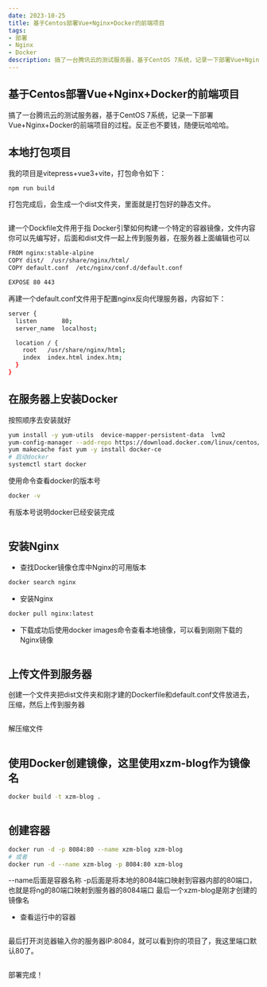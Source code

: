 ```yaml
---
date: 2023-10-25
title: 基于Centos部署Vue+Nginx+Docker的前端项目
tags:
- 部署
- Nginx
- Docker
description: 搞了一台腾讯云的测试服务器，基于CentOS 7系统，记录一下部署Vue+Nginx+Docker的前端项目的过程。
---
```


## 基于Centos部署Vue+Nginx+Docker的前端项目

搞了一台腾讯云的测试服务器，基于CentOS 7系统，记录一下部署Vue+Nginx+Docker的前端项目的过程。反正也不要钱，随便玩哈哈哈。

## 本地打包项目

我的项目是vitepress+vue3+vite，打包命令如下：

```bash
npm run build
```

打包完成后，会生成一个dist文件夹，里面就是打包好的静态文件。

<a data-fancybox="gallery" href="https://i.mji.rip/2023/10/27/1bf60ce10dc295b6cbd113a37ad26032.png" data-caption="静态文件">
<img v-lazy="'https://i.mji.rip/2023/10/27/1bf60ce10dc295b6cbd113a37ad26032.png'"/>
</a>

建一个Dockfile文件用于指 Docker引擎如何构建一个特定的容器镜像，文件内容你可以先编写好，后面和dist文件一起上传到服务器，在服务器上面编辑也可以

```bash
FROM nginx:stable-alpine
COPY dist/  /usr/share/nginx/html/
COPY default.conf  /etc/nginx/conf.d/default.conf

EXPOSE 80 443
```

再建一个default.conf文件用于配置nginx反向代理服务器，内容如下：

```bash
server {
  listen       80;
  server_name  localhost;

  location / {
    root   /usr/share/nginx/html;
    index  index.html index.htm;
  }
}
```

## 在服务器上安装Docker

按照顺序去安装就好

```bash
yum install -y yum-utils  device-mapper-persistent-data  lvm2
yum-config-manager --add-repo https://download.docker.com/linux/centos/docker-ce.repo
yum makecache fast yum -y install docker-ce
# 启动docker
systemctl start docker
```

使用命令查看docker的版本号

```bash
docker -v
```

有版本号说明docker已经安装完成

<a data-fancybox="gallery" href="https://i.mji.rip/2023/10/27/d1ce91b43593240f0322c09b9f2a140c.png" data-caption="docker版本号">
<img v-lazy="'https://i.mji.rip/2023/10/27/d1ce91b43593240f0322c09b9f2a140c.png'"/>
</a>

## 安装Nginx

* 查找Docker镜像仓库中Nginx的可用版本

```bash
docker search nginx
```

* 安装Nginx

```bash
docker pull nginx:latest
```

* 下载成功后使用docker images命令查看本地镜像，可以看到刚刚下载的Nginx镜像

<a data-fancybox="gallery" href="https://i.mji.rip/2023/10/27/00db1839f1669019e81de903c792b97a.png" data-caption="安装Nginx">
<img v-lazy="'https://i.mji.rip/2023/10/27/00db1839f1669019e81de903c792b97a.png'"/>
</a>

## 上传文件到服务器

创建一个文件夹把dist文件夹和刚才建的Dockerfile和default.conf文件放进去，压缩，然后上传到服务器

<a data-fancybox="gallery" href="https://i.mji.rip/2023/10/27/f6d1863ce3507923b594fe1c70b7fc4f.png" data-caption="上传项目文件">
<img v-lazy="'https://i.mji.rip/2023/10/27/f6d1863ce3507923b594fe1c70b7fc4f.png'"/>
</a>

解压缩文件

<a data-fancybox="gallery" href="https://i.mji.rip/2023/10/27/140f948be7f6090dd6f5ecf83acb000e.png" data-caption="上传项目文件">
<img v-lazy="'https://i.mji.rip/2023/10/27/140f948be7f6090dd6f5ecf83acb000e.png'"/>
</a>

## 使用Docker创建镜像，这里使用xzm-blog作为镜像名

```bash
docker build -t xzm-blog .
```

<a data-fancybox="gallery" href="https://i.mji.rip/2023/10/27/fae248f59efb505f2de000766e52bf05.png" data-caption="创建镜像">
<img v-lazy="'https://i.mji.rip/2023/10/27/fae248f59efb505f2de000766e52bf05.png'"/>
</a>

## 创建容器

```bash
docker run -d -p 8084:80 --name xzm-blog xzm-blog
# 或者
docker run -d --name xzm-blog -p 8084:80 xzm-blog
```

--name后面是容器名称
-p后面是将本地的8084端口映射到容器内部的80端口，也就是将ng的80端口映射到服务器的8084端口
最后一个xzm-blog是刚才创建的镜像名

* 查看运行中的容器

<a data-fancybox="gallery" href="https://i.mji.rip/2023/10/27/5372c9f0ca9fdd9e0ebe2e4849a266a0.png" data-caption="容器">
<img v-lazy="'https://i.mji.rip/2023/10/27/5372c9f0ca9fdd9e0ebe2e4849a266a0.png'"/>
</a>

最后打开浏览器输入你的服务器IP:8084，就可以看到你的项目了，我这里端口默认80了。

<a data-fancybox="gallery" href="https://i.mji.rip/2023/10/27/ee2c3233ab58332f6d4bb135fcd4f4de.png" data-caption="网站预览">
<img v-lazy="'https://i.mji.rip/2023/10/27/ee2c3233ab58332f6d4bb135fcd4f4de.png'"/>
</a>

部署完成！

<Fancybox />
<Comment />
